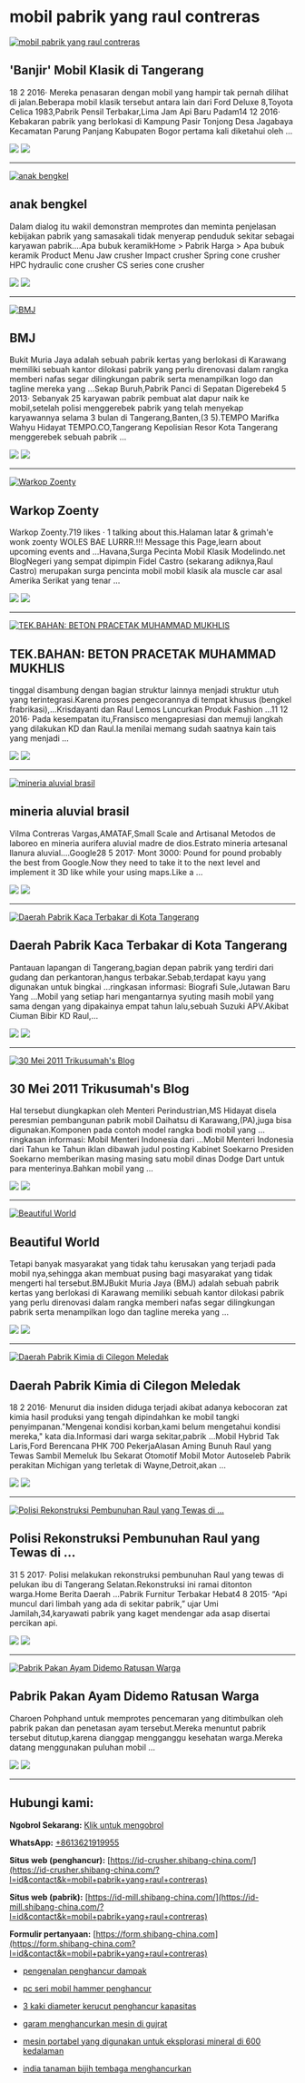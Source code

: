 # mobil pabrik yang raul contreras

<a href="https://swt.shibang-china.com/?l=id&img&k=mobil+pabrik+yang+raul+contreras" target="_blank">![mobil pabrik yang raul contreras](http://static.shibang-china.com/all-800x300/316.jpg)</a>

## 'Banjir' Mobil Klasik di Tangerang
18 2 2016· Mereka penasaran dengan mobil yang hampir tak pernah dilihat di jalan.Beberapa mobil klasik tersebut antara lain dari Ford Deluxe 8,Toyota Celica 1983,Pabrik Pensil Terbakar,Lima Jam Api Baru Padam14 12 2016· Kebakaran pabrik yang berlokasi di Kampung Pasir Tonjong Desa Jagabaya Kecamatan Parung Panjang Kabupaten Bogor pertama kali diketahui oleh …


<a href="https://whatsapp.shibangsoft.com/WhatsApp.php" target="_blank" title="WhatsApp">![](http://static.shibang-china.com/icon/whatsapp.png)</a> <a href="https://swt.shibang-china.com/?l=id&icon&k=mobil+pabrik+yang+raul+contreras" target="_blank">![](http://static.shibang-china.com/icon/chat-id.png)</a>

---

<a href="https://swt.shibang-china.com/?l=id&img&k=mobil+pabrik+yang+raul+contreras" target="_blank">![anak bengkel](http://static.shibang-china.com/all-800x300/176.jpg)</a>

## anak bengkel
Dalam dialog itu wakil demonstran memprotes dan meminta penjelasan kebijakan pabrik yang samasakali tidak menyerap penduduk sekitar sebagai karyawan pabrik.…Apa bubuk keramikHome > Pabrik Harga > Apa bubuk keramik Product Menu Jaw crusher Impact crusher Spring cone crusher HPC hydraulic cone crusher CS series cone crusher


<a href="https://whatsapp.shibangsoft.com/WhatsApp.php" target="_blank" title="WhatsApp">![](http://static.shibang-china.com/icon/whatsapp.png)</a> <a href="https://swt.shibang-china.com/?l=id&icon&k=mobil+pabrik+yang+raul+contreras" target="_blank">![](http://static.shibang-china.com/icon/chat-id.png)</a>

---

<a href="https://swt.shibang-china.com/?l=id&img&k=mobil+pabrik+yang+raul+contreras" target="_blank">![BMJ](http://static.shibang-china.com/all-800x300/46.jpg)</a>

## BMJ
Bukit Muria Jaya adalah sebuah pabrik kertas yang berlokasi di Karawang memiliki sebuah kantor dilokasi pabrik yang perlu direnovasi dalam rangka memberi nafas segar dilingkungan pabrik serta menampilkan logo dan tagline mereka yang …Sekap Buruh,Pabrik Panci di Sepatan Digerebek4 5 2013· Sebanyak 25 karyawan pabrik pembuat alat dapur naik ke mobil,setelah polisi menggerebek pabrik yang telah menyekap karyawannya selama 3 bulan di Tangerang,Banten,(3 5).TEMPO Marifka Wahyu Hidayat TEMPO.CO,Tangerang Kepolisian Resor Kota Tangerang menggerebek sebuah pabrik …


<a href="https://whatsapp.shibangsoft.com/WhatsApp.php" target="_blank" title="WhatsApp">![](http://static.shibang-china.com/icon/whatsapp.png)</a> <a href="https://swt.shibang-china.com/?l=id&icon&k=mobil+pabrik+yang+raul+contreras" target="_blank">![](http://static.shibang-china.com/icon/chat-id.png)</a>

---

<a href="https://swt.shibang-china.com/?l=id&img&k=mobil+pabrik+yang+raul+contreras" target="_blank">![Warkop Zoenty](http://static.shibang-china.com/all-800x300/1503.jpg)</a>

## Warkop Zoenty
Warkop Zoenty.719 likes · 1 talking about this.Halaman latar & grimah'e wonk zoenty WOLES BAE LURRR.!!! Message this Page,learn about upcoming events and …Havana,Surga Pecinta Mobil Klasik Modelindo.net BlogNegeri yang sempat dipimpin Fidel Castro (sekarang adiknya,Raul Castro) merupakan surga pencinta mobil mobil klasik ala muscle car asal Amerika Serikat yang tenar …


<a href="https://whatsapp.shibangsoft.com/WhatsApp.php" target="_blank" title="WhatsApp">![](http://static.shibang-china.com/icon/whatsapp.png)</a> <a href="https://swt.shibang-china.com/?l=id&icon&k=mobil+pabrik+yang+raul+contreras" target="_blank">![](http://static.shibang-china.com/icon/chat-id.png)</a>

---

<a href="https://swt.shibang-china.com/?l=id&img&k=mobil+pabrik+yang+raul+contreras" target="_blank">![TEK.BAHAN: BETON PRACETAK MUHAMMAD MUKHLIS](http://static.shibang-china.com/all-800x300/1247.jpg)</a>

## TEK.BAHAN: BETON PRACETAK MUHAMMAD MUKHLIS
tinggal disambung dengan bagian struktur lainnya menjadi struktur utuh yang terintegrasi.Karena proses pengecorannya di tempat khusus (bengkel frabrikasi),…Krisdayanti dan Raul Lemos Luncurkan Produk Fashion …11 12 2016· Pada kesempatan itu,Fransisco mengapresiasi dan memuji langkah yang dilakukan KD dan Raul.Ia menilai memang sudah saatnya kain tais yang menjadi …


<a href="https://whatsapp.shibangsoft.com/WhatsApp.php" target="_blank" title="WhatsApp">![](http://static.shibang-china.com/icon/whatsapp.png)</a> <a href="https://swt.shibang-china.com/?l=id&icon&k=mobil+pabrik+yang+raul+contreras" target="_blank">![](http://static.shibang-china.com/icon/chat-id.png)</a>

---

<a href="https://swt.shibang-china.com/?l=id&img&k=mobil+pabrik+yang+raul+contreras" target="_blank">![mineria aluvial brasil](http://static.shibang-china.com/all-800x300/329.jpg)</a>

## mineria aluvial brasil
Vilma Contreras Vargas,AMATAF,Small Scale and Artisanal Metodos de laboreo en mineria aurifera aluvial madre de dios.Estrato mineria artesanal llanura aluvial.…Google28 5 2017· Mont 3000: Pound for pound probably the best from Google.Now they need to take it to the next level and implement it 3D like while your using maps.Like a …


<a href="https://whatsapp.shibangsoft.com/WhatsApp.php" target="_blank" title="WhatsApp">![](http://static.shibang-china.com/icon/whatsapp.png)</a> <a href="https://swt.shibang-china.com/?l=id&icon&k=mobil+pabrik+yang+raul+contreras" target="_blank">![](http://static.shibang-china.com/icon/chat-id.png)</a>

---

<a href="https://swt.shibang-china.com/?l=id&img&k=mobil+pabrik+yang+raul+contreras" target="_blank">![Daerah Pabrik Kaca Terbakar di Kota Tangerang](http://static.shibang-china.com/all-800x300/450.jpg)</a>

## Daerah Pabrik Kaca Terbakar di Kota Tangerang
Pantauan lapangan di Tangerang,bagian depan pabrik yang terdiri dari gudang dan perkantoran,hangus terbakar.Sebab,terdapat kayu yang digunakan untuk bingkai …ringkasan informasi: Biografi Sule,Jutawan Baru Yang …Mobil yang setiap hari mengantarnya syuting masih mobil yang sama dengan yang dipakainya empat tahun lalu,sebuah Suzuki APV.Akibat Ciuman Bibir KD Raul,…


<a href="https://whatsapp.shibangsoft.com/WhatsApp.php" target="_blank" title="WhatsApp">![](http://static.shibang-china.com/icon/whatsapp.png)</a> <a href="https://swt.shibang-china.com/?l=id&icon&k=mobil+pabrik+yang+raul+contreras" target="_blank">![](http://static.shibang-china.com/icon/chat-id.png)</a>

---

<a href="https://swt.shibang-china.com/?l=id&img&k=mobil+pabrik+yang+raul+contreras" target="_blank">![30 Mei 2011 Trikusumah's Blog](http://static.shibang-china.com/all-800x300/260.jpg)</a>

## 30 Mei 2011 Trikusumah's Blog
Hal tersebut diungkapkan oleh Menteri Perindustrian,MS Hidayat disela peresmian pembangunan pabrik mobil Daihatsu di Karawang,(PA),juga bisa digunakan.Komponen pada contoh model rangka bodi mobil yang …ringkasan informasi: Mobil Menteri Indonesia dari …Mobil Menteri Indonesia dari Tahun ke Tahun iklan dibawah judul posting Kabinet Soekarno Presiden Soekarno memberikan masing masing satu mobil dinas Dodge Dart untuk para menterinya.Bahkan mobil yang …


<a href="https://whatsapp.shibangsoft.com/WhatsApp.php" target="_blank" title="WhatsApp">![](http://static.shibang-china.com/icon/whatsapp.png)</a> <a href="https://swt.shibang-china.com/?l=id&icon&k=mobil+pabrik+yang+raul+contreras" target="_blank">![](http://static.shibang-china.com/icon/chat-id.png)</a>

---

<a href="https://swt.shibang-china.com/?l=id&img&k=mobil+pabrik+yang+raul+contreras" target="_blank">![Beautiful World](http://static.shibang-china.com/all-800x300/1057.jpg)</a>

## Beautiful World
Tetapi banyak masyarakat yang tidak tahu kerusakan yang terjadi pada mobil nya,sehingga akan membuat pusing bagi masyarakat yang tidak mengerti hal tersebut.BMJBukit Muria Jaya (BMJ) adalah sebuah pabrik kertas yang berlokasi di Karawang memiliki sebuah kantor dilokasi pabrik yang perlu direnovasi dalam rangka memberi nafas segar dilingkungan pabrik serta menampilkan logo dan tagline mereka yang …


<a href="https://whatsapp.shibangsoft.com/WhatsApp.php" target="_blank" title="WhatsApp">![](http://static.shibang-china.com/icon/whatsapp.png)</a> <a href="https://swt.shibang-china.com/?l=id&icon&k=mobil+pabrik+yang+raul+contreras" target="_blank">![](http://static.shibang-china.com/icon/chat-id.png)</a>

---

<a href="https://swt.shibang-china.com/?l=id&img&k=mobil+pabrik+yang+raul+contreras" target="_blank">![Daerah Pabrik Kimia di Cilegon Meledak](http://static.shibang-china.com/all-800x300/334.jpg)</a>

## Daerah Pabrik Kimia di Cilegon Meledak
18 2 2016· Menurut dia insiden diduga terjadi akibat adanya kebocoran zat kimia hasil produksi yang tengah dipindahkan ke mobil tangki penyimpanan."Mengenai kondisi korban,kami belum mengetahui kondisi mereka," kata dia.Informasi dari warga sekitar,pabrik …Mobil Hybrid Tak Laris,Ford Berencana PHK 700 PekerjaAlasan Aming Bunuh Raul yang Tewas Sambil Memeluk Ibu Sekarat Otomotif Mobil Motor Autoseleb Pabrik perakitan Michigan yang terletak di Wayne,Detroit,akan …


<a href="https://whatsapp.shibangsoft.com/WhatsApp.php" target="_blank" title="WhatsApp">![](http://static.shibang-china.com/icon/whatsapp.png)</a> <a href="https://swt.shibang-china.com/?l=id&icon&k=mobil+pabrik+yang+raul+contreras" target="_blank">![](http://static.shibang-china.com/icon/chat-id.png)</a>

---

<a href="https://swt.shibang-china.com/?l=id&img&k=mobil+pabrik+yang+raul+contreras" target="_blank">![Polisi Rekonstruksi Pembunuhan Raul yang Tewas di …](http://static.shibang-china.com/all-800x300/400.jpg)</a>

## Polisi Rekonstruksi Pembunuhan Raul yang Tewas di …
31 5 2017· Polisi melakukan rekonstruksi pembunuhan Raul yang tewas di pelukan ibu di Tangerang Selatan.Rekonstruksi ini ramai ditonton warga.Home Berita Daerah …Pabrik Furnitur Terbakar Hebat4 8 2015· “Api muncul dari limbah yang ada di sekitar pabrik,” ujar Umi Jamilah,34,karyawati pabrik yang kaget mendengar ada asap disertai percikan api.


<a href="https://whatsapp.shibangsoft.com/WhatsApp.php" target="_blank" title="WhatsApp">![](http://static.shibang-china.com/icon/whatsapp.png)</a> <a href="https://swt.shibang-china.com/?l=id&icon&k=mobil+pabrik+yang+raul+contreras" target="_blank">![](http://static.shibang-china.com/icon/chat-id.png)</a>

---

<a href="https://swt.shibang-china.com/?l=id&img&k=mobil+pabrik+yang+raul+contreras" target="_blank">![Pabrik Pakan Ayam Didemo Ratusan Warga](http://static.shibang-china.com/all-800x300/736.jpg)</a>

## Pabrik Pakan Ayam Didemo Ratusan Warga
Charoen Pohphand untuk memprotes pencemaran yang ditimbulkan oleh pabrik pakan dan penetasan ayam tersebut.Mereka menuntut pabrik tersebut ditutup,karena dianggap mengganggu kesehatan warga.Mereka datang menggunakan puluhan mobil …

<a href="https://whatsapp.shibangsoft.com/WhatsApp.php" target="_blank" title="WhatsApp">![](http://static.shibang-china.com/icon/whatsapp.png)</a> <a href="https://swt.shibang-china.com/?l=id&icon&k=mobil+pabrik+yang+raul+contreras" target="_blank">![](http://static.shibang-china.com/icon/chat-id.png)</a>

---
## Hubungi kami:

**Ngobrol Sekarang:** [Klik untuk mengobrol](https://swt.shibang-china.com?l=id&contact&k=mobil+pabrik+yang+raul+contreras)

**WhatsApp:**  [+8613621919955](https://whatsapp.shibangsoft.com/WhatsApp.php)

**Situs web (penghancur):** [https://id-crusher.shibang-china.com/](https://id-crusher.shibang-china.com/?l=id&contact&k=mobil+pabrik+yang+raul+contreras)

**Situs web (pabrik):** [https://id-mill.shibang-china.com/](https://id-mill.shibang-china.com/?l=id&contact&k=mobil+pabrik+yang+raul+contreras)

**Formulir pertanyaan:** [https://form.shibang-china.com](https://form.shibang-china.com?l=id&contact&k=mobil+pabrik+yang+raul+contreras)

* [pengenalan penghancur dampak](../32/pengenalan%20penghancur%20dampak.md)

* [pc seri mobil hammer penghancur](../39/pc%20seri%20mobil%20hammer%20penghancur.md)

* [3 kaki diameter kerucut penghancur kapasitas](../34/3%20kaki%20diameter%20kerucut%20penghancur%20kapasitas.md)

* [garam menghancurkan mesin di gujrat](../33/garam%20menghancurkan%20mesin%20di%20gujrat.md)

* [mesin portabel yang digunakan untuk eksplorasi mineral di 600 kedalaman](../34/mesin%20portabel%20yang%20digunakan%20untuk%20eksplorasi%20mineral%20di%20600%20kedalaman.md)

* [india tanaman bijih tembaga menghancurkan](../31/india%20tanaman%20bijih%20tembaga%20menghancurkan.md)